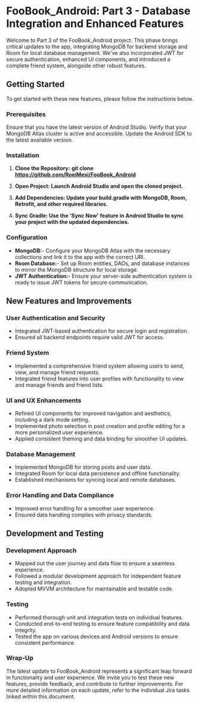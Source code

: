 # FooBook_Android: Part 3 - Database Integration and Enhanced Features
Welcome to Part 3 of the FooBook_Android project. This phase brings critical updates to the app, integrating MongoDB for backend storage and Room for local database management. We've also incorporated JWT for secure authentication, enhanced UI components, and introduced a complete friend system, alongside other robust features.

## Getting Started
To get started with these new features, please follow the instructions below.

### Prerequisites
Ensure that you have the latest version of Android Studio.
Verify that your MongoDB Atlas cluster is active and accessible.
Update the Android SDK to the latest available version.

### Installation
1. **Clone the Repository:**
   **git clone https://github.com/RoeiMesi/FooBook_Android**
   
2. **Open Project: Launch Android Studio and open the cloned project.**

3. **Add Dependencies: Update your build.gradle with MongoDB, Room, Retrofit, and other required libraries.**

4. **Sync Gradle: Use the 'Sync Now' feature in Android Studio to sync your project with the updated dependencies.**

### Configuration
- **MongoDB:**- Configure your MongoDB Atlas with the necessary collections and link it to the app with the correct URI.
- **Room Database:**- Set up Room entities, DAOs, and database instances to mirror the MongoDB structure for local storage.
- **JWT Authentication:**- Ensure your server-side authentication system is ready to issue JWT tokens for secure communication.

## New Features and Improvements

### User Authentication and Security
- Integrated JWT-based authentication for secure login and registration.
- Ensured all backend endpoints require valid JWT for access.

### Friend System
- Implemented a comprehensive friend system allowing users to send, view, and manage friend requests.
- Integrated friend features into user profiles with functionality to view and manage friends and friend lists.

### UI and UX Enhancements
- Refined UI components for improved navigation and aesthetics, including a dark mode setting.
- Implemented photo selection in post creation and profile editing for a more personalized user experience.
- Applied consistent theming and data binding for smoother UI updates.

### Database Management
- Implemented MongoDB for storing posts and user data.
- Integrated Room for local data persistence and offline functionality.
- Established mechanisms for syncing local and remote databases.

### Error Handling and Data Compliance
- Improved error handling for a smoother user experience.
- Ensured data handling complies with privacy standards.

## Development and Testing
### Development Approach
- Mapped out the user journey and data flow to ensure a seamless experience.
- Followed a modular development approach for independent feature testing and integration.
- Adopted MVVM architecture for maintainable and testable code.

### Testing
- Performed thorough unit and integration tests on individual features.
- Conducted end-to-end testing to ensure feature compatibility and data integrity.
- Tested the app on various devices and Android versions to ensure consistent performance.

### Wrap-Up
The latest update to FooBook_Android represents a significant leap forward in functionality and user experience. We invite you to test these new features, provide feedback, and contribute to further improvements.
For more detailed information on each update, refer to the individual Jira tasks linked within this document.
